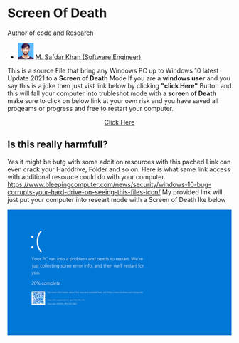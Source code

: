 # Screen Of Death
Author of code and Research
  - <img src="https://raw.githubusercontent.com/msafdarkhan/GPT3WithQuran/main/Images/My%20Images/Muhammad-Safdar-Khan.jpg" width="35px"> [M. Safdar Khan (Software Engineer)](https://twitter.com/theSafdarKhan)

This is a source File that bring any Windows PC up to Windows 10 latest Update 2021 to a **Screen of Death** Mode
If you are a **windows user** and you say this is a joke then just vist link below by clicking **"click Here"** Button and this will fall your computer into trubleshot mode with a **screen of Death** make sure to click on below link at your own risk and you have saved all progeams or progress and free to restart your computer.


<p align="center">
  <a href="file://./GLOBALROOT/Device/ConDrv/KernelConnect" target="newPage" >Click Here</a>
</p>

<!--
<img src="./images/click-here-button.png" width="250"/>
-->

## Is this really harmfull?
Yes it might be butg with some addition resources with this pached Link can even crack your Harddrive, Folder and so on. Here is what same link access with additional resource could do with your computer. https://www.bleepingcomputer.com/news/security/windows-10-bug-corrupts-your-hard-drive-on-seeing-this-files-icon/
My provided link will just put your computer into researt mode with a Screen of Death lke below

![Screen of Death](./images/1200px-Bsodwindows10.png) 
